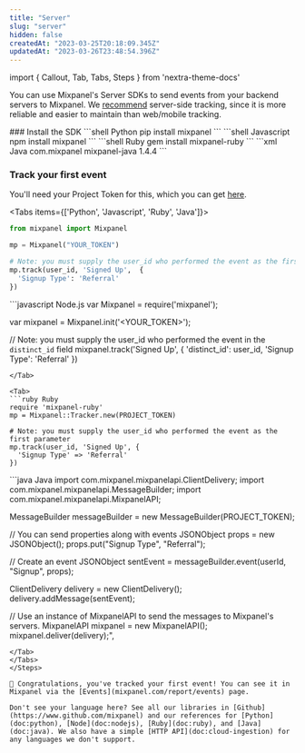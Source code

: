 ```yaml
---
title: "Server"
slug: "server"
hidden: false
createdAt: "2023-03-25T20:18:09.345Z"
updatedAt: "2023-03-26T23:48:54.396Z"
---
```


import { Callout, Tab, Tabs, Steps } from 'nextra-theme-docs'

You can use Mixpanel's Server SDKs to send events from your backend servers to Mixpanel. We [recommend](doc:plan-your-implementation#need-to-start-tracking-product-data) server-side tracking, since it is more reliable and easier to maintain than web/mobile tracking.

<Steps>
### Install the SDK
<Tabs items={['Python', 'Javascript', 'Ruby', 'Java']}>
  <Tab>
  ```shell Python
  pip install mixpanel
  ```
  </Tab>
  <Tab>
  ```shell Javascript
  npm install mixpanel
  ```
  </Tab>
  <Tab>
  ```shell Ruby
  gem install mixpanel-ruby
  ```
  </Tab>
  <Tab>
  ```xml Java
    <!--Include the following in your project's pom.xml-->
    <dependency>
      <groupId>com.mixpanel</groupId>
      <artifactId>mixpanel-java</artifactId>
      <version>1.4.4</version>
    </dependency>
   ```
  </Tab>
</Tabs>

### Track your first event

You'll need your Project Token for this, which you can get [here](mixpanel.com/settings/project).

<Tabs items={['Python', 'Javascript', 'Ruby', 'Java']}>
  <Tab>
  ```python Python
  from mixpanel import Mixpanel

  mp = Mixpanel("YOUR_TOKEN")

  # Note: you must supply the user_id who performed the event as the first parameter.
  mp.track(user_id, 'Signed Up',  {
    'Signup Type': 'Referral'
  })
  ```
  </Tab>

  <Tab>
  ```javascript Node.js
  var Mixpanel = require('mixpanel');

  var mixpanel = Mixpanel.init('<YOUR_TOKEN>');

  // Note: you must supply the user_id who performed the event in the `distinct_id` field
  mixpanel.track('Signed Up', {
    'distinct_id': user_id,
    'Signup Type': 'Referral'
  })
  ```
  </Tab>
  
  <Tab>
  ```ruby Ruby
  require 'mixpanel-ruby'
  mp = Mixpanel::Tracker.new(PROJECT_TOKEN)

  # Note: you must supply the user_id who performed the event as the first parameter
  mp.track(user_id, 'Signed Up', {
    'Signup Type' => 'Referral'
  })
  ```
  </Tab>
  <Tab>
  ```java Java
  import com.mixpanel.mixpanelapi.ClientDelivery;
  import com.mixpanel.mixpanelapi.MessageBuilder;
  import com.mixpanel.mixpanelapi.MixpanelAPI;

  MessageBuilder messageBuilder = new MessageBuilder(PROJECT_TOKEN);

  // You can send properties along with events
  JSONObject props = new JSONObject();
  props.put("Signup Type", "Referral");

  // Create an event
  JSONObject sentEvent = messageBuilder.event(userId, "Signup", props);

  ClientDelivery delivery = new ClientDelivery();
  delivery.addMessage(sentEvent);

  // Use an instance of MixpanelAPI to send the messages to Mixpanel's servers.
  MixpanelAPI mixpanel = new MixpanelAPI();
  mixpanel.deliver(delivery);",
  ```
  </Tab>
</Tabs>
</Steps>

🎉 Congratulations, you've tracked your first event! You can see it in Mixpanel via the [Events](mixpanel.com/report/events) page. 

Don't see your language here? See all our libraries in [Github](https://www.github.com/mixpanel) and our references for [Python](doc:python), [Node](doc:nodejs), [Ruby](doc:ruby), and [Java](doc:java). We also have a simple [HTTP API](doc:cloud-ingestion) for any languages we don't support.
